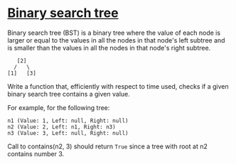 # [Binary search tree](https://www.testdome.com/questions/python/binary-search-tree/94862 "Binary search tree")

Binary search tree (BST) is a binary tree where the value of each node is larger or equal to the values in all the nodes in that node's left subtree and is smaller than the values in all the nodes in that node's right subtree.

       [2]
      /   \
    [1]   [3]

Write a function that, efficiently with respect to time used, checks if a given binary search tree contains a given value.

For example, for the following tree:

    n1 (Value: 1, Left: null, Right: null)
    n2 (Value: 2, Left: n1, Right: n3)
    n3 (Value: 3, Left: null, Right: null)

Call to contains(n2, 3) should return `True` since a tree with root at n2 contains number 3.

